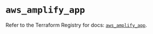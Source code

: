 # `aws_amplify_app`

Refer to the Terraform Registry for docs: [`aws_amplify_app`](https://registry.terraform.io/providers/hashicorp/aws/5.95.0/docs/resources/amplify_app).
